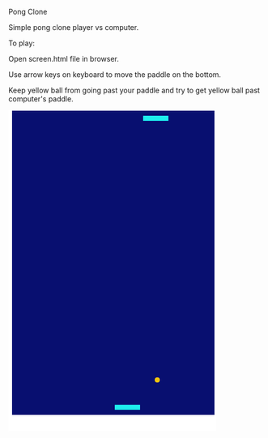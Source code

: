 Pong Clone

Simple pong clone player vs computer.

To play:

  Open screen.html file in browser.
  
  Use arrow keys on keyboard to move the paddle on the bottom.
  
  Keep yellow ball from going past your paddle and try to get yellow ball past computer's paddle.
  
  ![Game Play](/pong-screenshot.png?raw=true "Pong Clone Game Play")
